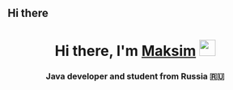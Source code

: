 ## Hi there 
<h1 align="center">Hi there, I'm <a href="https://hh.ru/resume/7ea857a4ff0816e19d0039ed1f754a794d4473" target="_blank">Maksim</a> 
<img src="https://github.com/blackcater/blackcater/raw/main/images/Hi.gif" height="32"/></h1>
<h3 align="center">Java developer and student from Russia 🇷🇺</h3>


<!--
**makosiale/makosiale** is a ✨ _special_ ✨ repository because its `README.md` (this file) appears on your GitHub profile.

Here are some ideas to get you started:

- 🔭 I’m currently working on ...
- 🌱 I’m currently learning ...
- 👯 I’m looking to collaborate on ...
- 🤔 I’m looking for help with ...
- 💬 Ask me about ...
- 📫 How to reach me: ...
- 😄 Pronouns: ...
- ⚡ Fun fact: ...
-->
